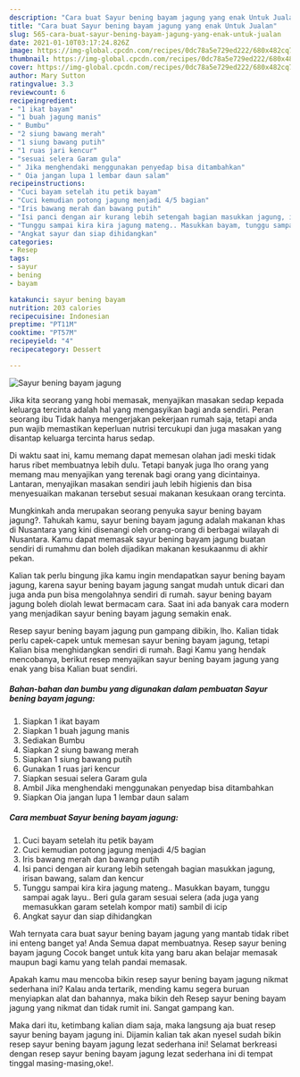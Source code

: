 ```yaml
---
description: "Cara buat Sayur bening bayam jagung yang enak Untuk Jualan"
title: "Cara buat Sayur bening bayam jagung yang enak Untuk Jualan"
slug: 565-cara-buat-sayur-bening-bayam-jagung-yang-enak-untuk-jualan
date: 2021-01-10T03:17:24.826Z
image: https://img-global.cpcdn.com/recipes/0dc78a5e729ed222/680x482cq70/sayur-bening-bayam-jagung-foto-resep-utama.jpg
thumbnail: https://img-global.cpcdn.com/recipes/0dc78a5e729ed222/680x482cq70/sayur-bening-bayam-jagung-foto-resep-utama.jpg
cover: https://img-global.cpcdn.com/recipes/0dc78a5e729ed222/680x482cq70/sayur-bening-bayam-jagung-foto-resep-utama.jpg
author: Mary Sutton
ratingvalue: 3.3
reviewcount: 6
recipeingredient:
- "1 ikat bayam"
- "1 buah jagung manis"
- " Bumbu"
- "2 siung bawang merah"
- "1 siung bawang putih"
- "1 ruas jari kencur"
- "sesuai selera Garam gula"
- " Jika menghendaki menggunakan penyedap bisa ditambahkan"
- " Oia jangan lupa 1 lembar daun salam"
recipeinstructions:
- "Cuci bayam setelah itu petik bayam"
- "Cuci kemudian potong jagung menjadi 4/5 bagian"
- "Iris bawang merah dan bawang putih"
- "Isi panci dengan air kurang lebih setengah bagian masukkan jagung, irisan bawang, salam dan kencur"
- "Tunggu sampai kira kira jagung mateng.. Masukkan bayam, tunggu sampai agak layu.. Beri gula garam sesuai selera (ada juga yang memasukkan garam setelah kompor mati) sambil di icip"
- "Angkat sayur dan siap dihidangkan"
categories:
- Resep
tags:
- sayur
- bening
- bayam

katakunci: sayur bening bayam 
nutrition: 203 calories
recipecuisine: Indonesian
preptime: "PT11M"
cooktime: "PT57M"
recipeyield: "4"
recipecategory: Dessert

---
```



![Sayur bening bayam jagung](https://img-global.cpcdn.com/recipes/0dc78a5e729ed222/680x482cq70/sayur-bening-bayam-jagung-foto-resep-utama.jpg)

Jika kita seorang yang hobi memasak, menyajikan masakan sedap kepada keluarga tercinta adalah hal yang mengasyikan bagi anda sendiri. Peran seorang ibu Tidak hanya mengerjakan pekerjaan rumah saja, tetapi anda pun wajib memastikan keperluan nutrisi tercukupi dan juga masakan yang disantap keluarga tercinta harus sedap.

Di waktu  saat ini, kamu memang dapat memesan olahan jadi meski tidak harus ribet membuatnya lebih dulu. Tetapi banyak juga lho orang yang memang mau menyajikan yang terenak bagi orang yang dicintainya. Lantaran, menyajikan masakan sendiri jauh lebih higienis dan bisa menyesuaikan makanan tersebut sesuai makanan kesukaan orang tercinta. 



Mungkinkah anda merupakan seorang penyuka sayur bening bayam jagung?. Tahukah kamu, sayur bening bayam jagung adalah makanan khas di Nusantara yang kini disenangi oleh orang-orang di berbagai wilayah di Nusantara. Kamu dapat memasak sayur bening bayam jagung buatan sendiri di rumahmu dan boleh dijadikan makanan kesukaanmu di akhir pekan.

Kalian tak perlu bingung jika kamu ingin mendapatkan sayur bening bayam jagung, karena sayur bening bayam jagung sangat mudah untuk dicari dan juga anda pun bisa mengolahnya sendiri di rumah. sayur bening bayam jagung boleh diolah lewat bermacam cara. Saat ini ada banyak cara modern yang menjadikan sayur bening bayam jagung semakin enak.

Resep sayur bening bayam jagung pun gampang dibikin, lho. Kalian tidak perlu capek-capek untuk memesan sayur bening bayam jagung, tetapi Kalian bisa menghidangkan sendiri di rumah. Bagi Kamu yang hendak mencobanya, berikut resep menyajikan sayur bening bayam jagung yang enak yang bisa Kalian buat sendiri.

<!--inarticleads1-->

##### Bahan-bahan dan bumbu yang digunakan dalam pembuatan Sayur bening bayam jagung:

1. Siapkan 1 ikat bayam
1. Siapkan 1 buah jagung manis
1. Sediakan  Bumbu
1. Siapkan 2 siung bawang merah
1. Siapkan 1 siung bawang putih
1. Gunakan 1 ruas jari kencur
1. Siapkan sesuai selera Garam gula
1. Ambil  Jika menghendaki menggunakan penyedap bisa ditambahkan
1. Siapkan  Oia jangan lupa 1 lembar daun salam




<!--inarticleads2-->

##### Cara membuat Sayur bening bayam jagung:

1. Cuci bayam setelah itu petik bayam
1. Cuci kemudian potong jagung menjadi 4/5 bagian
1. Iris bawang merah dan bawang putih
1. Isi panci dengan air kurang lebih setengah bagian masukkan jagung, irisan bawang, salam dan kencur
1. Tunggu sampai kira kira jagung mateng.. Masukkan bayam, tunggu sampai agak layu.. Beri gula garam sesuai selera (ada juga yang memasukkan garam setelah kompor mati) sambil di icip
1. Angkat sayur dan siap dihidangkan




Wah ternyata cara buat sayur bening bayam jagung yang mantab tidak ribet ini enteng banget ya! Anda Semua dapat membuatnya. Resep sayur bening bayam jagung Cocok banget untuk kita yang baru akan belajar memasak maupun bagi kamu yang telah pandai memasak.

Apakah kamu mau mencoba bikin resep sayur bening bayam jagung nikmat sederhana ini? Kalau anda tertarik, mending kamu segera buruan menyiapkan alat dan bahannya, maka bikin deh Resep sayur bening bayam jagung yang nikmat dan tidak rumit ini. Sangat gampang kan. 

Maka dari itu, ketimbang kalian diam saja, maka langsung aja buat resep sayur bening bayam jagung ini. Dijamin kalian tak akan nyesel sudah bikin resep sayur bening bayam jagung lezat sederhana ini! Selamat berkreasi dengan resep sayur bening bayam jagung lezat sederhana ini di tempat tinggal masing-masing,oke!.


